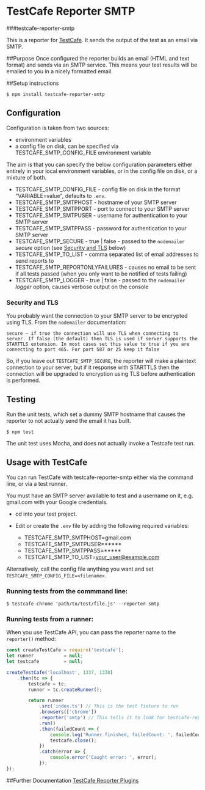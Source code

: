 # TestCafe Reporter SMTP 
###testcafe-reporter-smtp

This is a reporter for [TestCafe](http://devexpress.github.io/testcafe). It sends the output of the test as an email via SMTP.

##Purpose
Once configured the reporter builds an email (HTML and text format) and sends via an SMTP service.  This means your test results will be emailed to you in a nicely formatted email.

##Setup instructions

    $ npm install testcafe-reporter-smtp


## Configuration

Configuration is taken from two sources:

- environment variables
- a config file on disk, can be specified via TESTCAFE_SMTP_CONFIG_FILE environment variable

The aim is that you can specify the below configuration parameters either entirely in your local environment variables, or in the config file on disk, or a mixture of both.

- TESTCAFE_SMTP_CONFIG_FILE - config file on disk in the format "VARIABLE=value", defaults to `.env`.
- TESTCAFE_SMTP_SMTPHOST - hostname of your SMTP server
- TESTCAFE_SMTP_SMTPPORT - port to connect to your SMTP server
- TESTCAFE_SMTP_SMTPUSER - username for authentication to your SMTP server
- TESTCAFE_SMTP_SMTPPASS - password for authentication to your SMTP server
- TESTCAFE_SMTP_SECURE   - true | false - passed to the `nodemailer` *secure* option (see [Security and TLS](#security-and-tls) below)
- TESTCAFE_SMTP_TO_LIST  - comma separated list of email addresses to send reports to
- TESTCAFE_SMTP_REPORTONLYFAILURES - causes no email to be sent if all tests passed (when you only want to be notified of tests failing)
- TESTCAFE_SMTP_LOGGER   - true | false - passed to the `nodemailer` *logger* option, causes verbose output on the console

### Security and TLS

You probably want the connection to your SMTP server to be encrypted using TLS.  From the `nodemailer` documentation:

    secure – if true the connection will use TLS when connecting to server. If false (the default) then TLS is used if server supports the STARTTLS extension. In most cases set this value to true if you are connecting to port 465. For port 587 or 25 keep it false

So, if you leave out `TESTCAFE_SMTP_SECURE`, the reporter will make a plaintext connection to your server, but if it response with STARTTLS then the connection will be upgraded to encryption using TLS before authentication is performed.

## Testing

Run the unit tests, which set a dummy SMTP hostname that causes the reporter to not actually send the email it has built.

    $ npm test

The unit test uses Mocha, and does not actually invoke a Testcafe test run.

## Usage with TestCafe

You can run TestCafe with testcafe-reporter-smtp either via the command line, or via a test runner.

You must have an SMTP server available to test and a username on it, e.g. gmail.com with your Google credentials.

- cd into your test project.
- Edit or create the `.env` file by adding the following required variables:

    - TESTCAFE_SMTP_SMTPHOST=gmail.com
    - TESTCAFE_SMTP_SMTPUSER=*****
    - TESTCAFE_SMTP_SMTPPASS=*****
    - TESTCAFE_SMTP_TO_LIST=your_user@example.com

Alternatively, call the config file anything you want and set `TESTCAFE_SMTP_CONFIG_FILE=<filename>`.

### Running tests from the commmand line:

```
$ testcafe chrome 'path/to/test/file.js' --reporter smtp
```

### Running tests from a runner:

When you use TestCafe API, you can pass the reporter name to the `reporter()` method:

```js
const createTestCafe = require('testcafe');
let runner           = null;
let testcafe         = null;

createTestCafe('localhost', 1337, 1338)
    .then(tc => {
		testcafe = tc;
        runner = tc.createRunner();

        return runner
			.src('index.ts') // This is the test fixture to run
			.browsers(['chrome'])
			.reporter('smtp') // This tells it to look for testcafe-reporter-smtp
			.run()
			.then(failedCount => {
				console.log('Runner finished, failedCount: ', failedCount);
				testcafe.close();
			})
			.catch(error => {
				console.error('Caught error: ', error);
			});
});
```

##Further Documentation
[TestCafe Reporter Plugins](https://devexpress.github.io/testcafe/documentation/extending-testcafe/reporter-plugin/)
